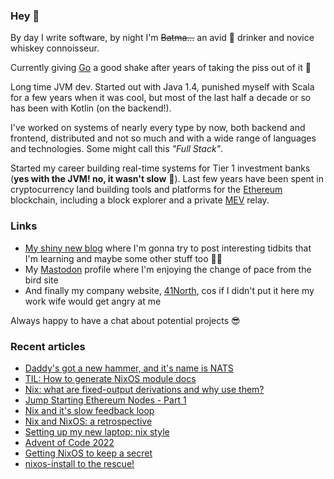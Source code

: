 ### Hey 👋

By day I write software, by night I'm ~~Batma...~~ an avid 🍺 drinker and novice whiskey connoisseur.

Currently giving [Go](https://go.dev/) a good shake after years of taking the piss out of it 🙏

Long time JVM dev. Started out with Java 1.4, punished myself with Scala for a few years when it was cool, but most of the last half a decade or so has been with Kotlin (on the backend!).

I've worked on systems of nearly every type by now, both backend and frontend, distributed and not so much and with a wide range of languages and technologies. Some might call this *"Full Stack"*. 

Started my career building real-time systems for Tier 1 investment banks (**yes with the JVM! no, it wasn't slow** 🖕). Last few years have been spent in cryptocurrency land building tools and platforms for the [Ethereum](https://ethereum.org) blockchain, including a block explorer and a private [MEV](https://ethereum.org/en/developers/docs/mev/) relay. 

### Links

* [My shiny new blog](https://bmcgee.ie/posts) where I'm gonna try to post interesting tidbits that I'm learning and maybe some other stuff too 🤷‍♂️
* My <a rel="me" class="Link--primary" href="https://fosstodon.org/@bmcgee84">Mastodon</a> profile where I'm enjoying the change of pace from the bird site
* And finally my company website, [41North](https://41north.dev), cos if I didn't put it here my work wife would get angry at me

Always happy to have a chat about potential projects 😎

### Recent articles

* [Daddy's got a new hammer, and it's name is NATS](https://bmcgee.ie/posts/2023/05/daddys-got-a-new-hammer-and-its-name-is-nats/)
* [TIL: How to generate NixOS module docs](https://bmcgee.ie/posts/2023/03/til-how-to-generate-nixos-module-docs/)
* [Nix: what are fixed-output derivations and why use them?](https://bmcgee.ie/posts/2023/02/nix-what-are-fixed-output-derivations-and-why-use-them/)
* [Jump Starting Ethereum Nodes - Part 1](https://bmcgee.ie/posts/2023/02/jump-starting-ethereum-nodes-part-1/)
* [Nix and it's slow feedback loop](https://bmcgee.ie/posts/2023/01/nix-and-its-slow-feedback-loop/)
* [Nix and NixOS: a retrospective](https://bmcgee.ie/posts/2023/01/nix-and-nixos-a-retrospective/)
* [Setting up my new laptop: nix style](https://bmcgee.ie/posts/2022/12/setting-up-my-new-laptop-nix-style/)
* [Advent of Code 2022](https://bmcgee.ie/posts/2022/12/advent-of-code-2022/)
* [Getting NixOS to keep a secret](https://bmcgee.ie/posts/2022/11/getting-nixos-to-keep-a-secret/)
* [nixos-install to the rescue!](https://bmcgee.ie/posts/2022/11/nixos-install-to-the-rescue/)
